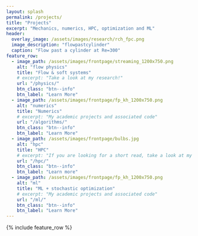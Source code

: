 ```yaml
---
layout: splash
permalink: /projects/
title: "Projects"
excerpt: "Mechanics, numerics, HPC, optimization and ML"
header:
  overlay_image: /assets/images/research/rch_fpc.png
  image_description: "flowpastcylinder"
  caption: "Flow past a cylinder at Re=300"
feature_row:
  - image_path: /assets/images/frontpage/streaming_1200x750.png
    alt: "flow physics"
    title: "Flow & soft systems"
    # excerpt: "Take a look at my research!"
    url: "/physics/"
    btn_class: "btn--info"
    btn_label: "Learn More"
  - image_path: /assets/images/frontpage/fp_kh_1200x750.png
    alt: "numerics"
    title: "Numerics"
    # excerpt: "My academic projects and associated code"
    url: "/algorithms/"
    btn_class: "btn--info"
    btn_label: "Learn More"
  - image_path: /assets/images/frontpage/bulbs.jpg
    alt: "hpc"
    title: "HPC"
    # excerpt: "If you are looking for a short read, take a look at my Linkedin"
    url: "/hpc/"
    btn_class: "btn--info"
    btn_label: "Learn more"
  - image_path: /assets/images/frontpage/fp_kh_1200x750.png
    alt: "ml"
    title: "ML + stochastic optimization"
    # excerpt: "My academic projects and associated code"
    url: "/ml/"
    btn_class: "btn--info"
    btn_label: "Learn More"
---
```


{% include feature_row %}

